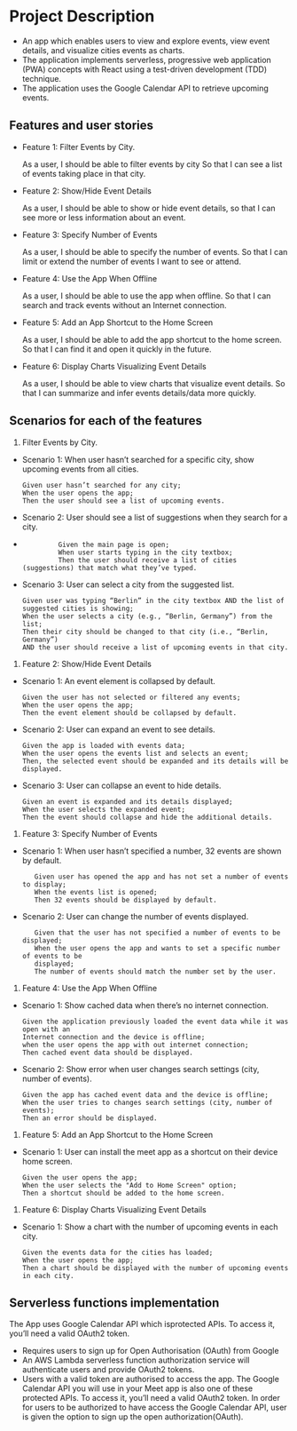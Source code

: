 # Project Description

-   An app which enables users to view and explore events, view event details, and visualize cities events as charts.
-   The application implements serverless, progressive web application (PWA) concepts with React using a test-driven development (TDD) technique.
-   The application uses the Google Calendar API to retrieve upcoming events.

## Features and user stories

-   Feature 1: Filter Events by City.

    As a user,
    I should be able to filter events by city
    So that I can see a list of events taking place in that city.

-   Feature 2: Show/Hide Event Details

    As a user,
    I should be able to show or hide event details,
    so that I can see more or less information about an event.

-   Feature 3: Specify Number of Events

    As a user,
    I should be able to specify the number of events.
    So that I can limit or extend the number of events I want to see or attend.

-   Feature 4: Use the App When Offline

    As a user,
    I should be able to use the app when offline.
    So that I can search and track events without an Internet connection.

-   Feature 5: Add an App Shortcut to the Home Screen

    As a user,
    I should be able to add the app shortcut to the home screen.
    So that I can find it and open it quickly in the future.

-   Feature 6: Display Charts Visualizing Event Details

    As a user,
    I should be able to view charts that visualize event details.
    So that I can summarize and infer events details/data more quickly.

## Scenarios for each of the features

1. Filter Events by City.

-   Scenario 1: When user hasn’t searched for a specific city, show upcoming events from all cities.

        Given user hasn’t searched for any city;
        When the user opens the app;
        Then the user should see a list of upcoming events.

-   Scenario 2: User should see a list of suggestions when they search for a city.
-              Given the main page is open;
               When user starts typing in the city textbox;
               Then the user should receive a list of cities (suggestions) that match what they’ve typed.

-   Scenario 3: User can select a city from the suggested list.

        Given user was typing “Berlin” in the city textbox AND the list of
        suggested cities is showing;
        When the user selects a city (e.g., “Berlin, Germany”) from the list;
        Then their city should be changed to that city (i.e., “Berlin, Germany”)
        AND the user should receive a list of upcoming events in that city.

1. Feature 2: Show/Hide Event Details

-   Scenario 1: An event element is collapsed by default.

        Given the user has not selected or filtered any events;
        When the user opens the app;
        Then the event element should be collapsed by default.

-   Scenario 2: User can expand an event to see details.

        Given the app is loaded with events data;
        When the user opens the events list and selects an event;
        Then, the selected event should be expanded and its details will be displayed.

*   Scenario 3: User can collapse an event to hide details.

        Given an event is expanded and its details displayed;
        When the user selects the expanded event;
        Then the event should collapse and hide the additional details.

1. Feature 3: Specify Number of Events

-   Scenario 1: When user hasn’t specified a number, 32 events are shown by default.

           Given user has opened the app and has not set a number of events to display;
           When the events list is opened;
           Then 32 events should be displayed by default.

-   Scenario 2: User can change the number of events displayed.

           Given that the user has not specified a number of events to be displayed;
           When the user opens the app and wants to set a specific number of events to be
           displayed;
           The number of events should match the number set by the user.

1. Feature 4: Use the App When Offline

-   Scenario 1: Show cached data when there’s no internet connection.

        Given the application previously loaded the event data while it was open with an
        Internet connection and the device is offline;
        when the user opens the app with out internet connection;
        Then cached event data should be displayed.

-   Scenario 2: Show error when user changes search settings (city, number of events).

        Given the app has cached event data and the device is offline;
        When the user tries to changes search settings (city, number of events);
        Then an error should be displayed.

1. Feature 5: Add an App Shortcut to the Home Screen

-   Scenario 1: User can install the meet app as a shortcut on their device home screen.

        Given the user opens the app;
        When the user selects the "Add to Home Screen" option;
        Then a shortcut should be added to the home screen.

1. Feature 6: Display Charts Visualizing Event Details

-   Scenario 1: Show a chart with the number of upcoming events in each city.

        Given the events data for the cities has loaded;
        When the user opens the app;
        Then a chart should be displayed with the number of upcoming events in each city.

## Serverless functions implementation

The App uses Google Calendar API which isprotected APIs. To access it, you’ll need a valid OAuth2 token.

-   Requires users to sign up for Open Authorisation (OAuth) from Google
-   An AWS Lambda serverless function authorization service will authenticate users and provide OAuth2 tokens.
-   Users with a valid token are authorised to access the app.
    The Google Calendar API you will use in your Meet app is also one of these protected APIs. To access it, you’ll need a valid OAuth2 token.
    In order for users to be authorized to have access the Google Calendar API, user is given the option to sign up the open authorization(OAuth).

